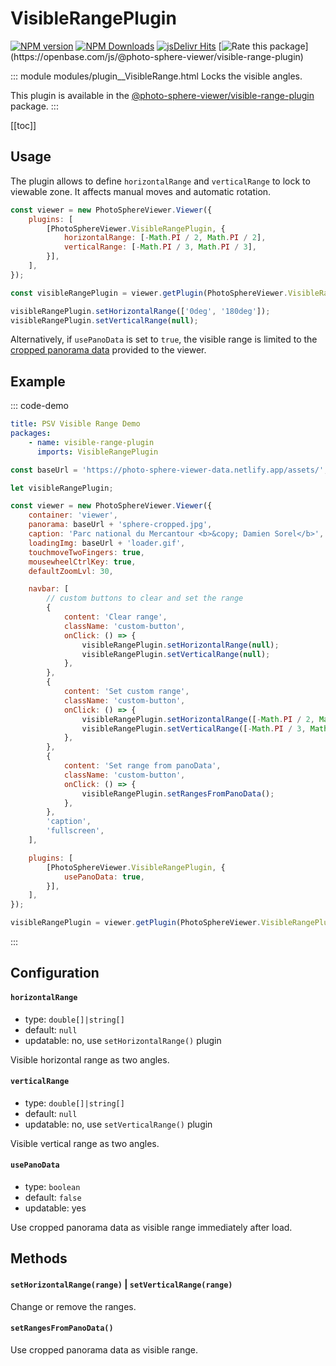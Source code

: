 # VisibleRangePlugin

[![NPM version](https://img.shields.io/npm/v/@photo-sphere-viewer/visible-range-plugin?logo=npm)](https://www.npmjs.com/package/@photo-sphere-viewer/visible-range-plugin)
[![NPM Downloads](https://img.shields.io/npm/dm/@photo-sphere-viewer/visible-range-plugin?color=f86036&label=npm&logo=npm)](https://www.npmjs.com/package/@photo-sphere-viewer/visible-range-plugin)
[![jsDelivr Hits](https://img.shields.io/jsdelivr/npm/hm/@photo-sphere-viewer/visible-range-plugin?color=%23f86036&logo=jsdelivr)](https://www.jsdelivr.com/package/npm/@photo-sphere-viewer/visible-range-plugin)
[![Rate this package](https://badges.openbase.com/js/rating/@photo-sphere-viewer/visible-range-plugin.svg?)](https://openbase.com/js/@photo-sphere-viewer/visible-range-plugin)

::: module modules/plugin__VisibleRange.html
Locks the visible angles.

This plugin is available in the [@photo-sphere-viewer/visible-range-plugin](https://www.npmjs.com/package/@photo-sphere-viewer/visible-range-plugin) package.
:::

[[toc]]

## Usage

The plugin allows to define `horizontalRange` and `verticalRange` to lock to viewable zone. It affects manual moves and automatic rotation.

```js
const viewer = new PhotoSphereViewer.Viewer({
    plugins: [
        [PhotoSphereViewer.VisibleRangePlugin, {
            horizontalRange: [-Math.PI / 2, Math.PI / 2],
            verticalRange: [-Math.PI / 3, Math.PI / 3],
        }],
    ],
});

const visibleRangePlugin = viewer.getPlugin(PhotoSphereViewer.VisibleRangePlugin);

visibleRangePlugin.setHorizontalRange(['0deg', '180deg']);
visibleRangePlugin.setVerticalRange(null);
```

Alternatively, if `usePanoData` is set to `true`, the visible range is limited to the [cropped panorama data](../guide/adapters/equirectangular.md#cropped-panorama) provided to the viewer.

## Example

::: code-demo

```yaml
title: PSV Visible Range Demo
packages:
    - name: visible-range-plugin
      imports: VisibleRangePlugin
```

```js
const baseUrl = 'https://photo-sphere-viewer-data.netlify.app/assets/';

let visibleRangePlugin;

const viewer = new PhotoSphereViewer.Viewer({
    container: 'viewer',
    panorama: baseUrl + 'sphere-cropped.jpg',
    caption: 'Parc national du Mercantour <b>&copy; Damien Sorel</b>',
    loadingImg: baseUrl + 'loader.gif',
    touchmoveTwoFingers: true,
    mousewheelCtrlKey: true,
    defaultZoomLvl: 30,

    navbar: [
        // custom buttons to clear and set the range
        {
            content: 'Clear range',
            className: 'custom-button',
            onClick: () => {
                visibleRangePlugin.setHorizontalRange(null);
                visibleRangePlugin.setVerticalRange(null);
            },
        },
        {
            content: 'Set custom range',
            className: 'custom-button',
            onClick: () => {
                visibleRangePlugin.setHorizontalRange([-Math.PI / 2, Math.PI / 2]);
                visibleRangePlugin.setVerticalRange([-Math.PI / 3, Math.PI / 3]);
            },
        },
        {
            content: 'Set range from panoData',
            className: 'custom-button',
            onClick: () => {
                visibleRangePlugin.setRangesFromPanoData();
            },
        },
        'caption',
        'fullscreen',
    ],

    plugins: [
        [PhotoSphereViewer.VisibleRangePlugin, {
            usePanoData: true,
        }],
    ],
});

visibleRangePlugin = viewer.getPlugin(PhotoSphereViewer.VisibleRangePlugin);
```

:::

## Configuration

#### `horizontalRange`

-   type: `double[]|string[]`
-   default: `null`
-   updatable: no, use `setHorizontalRange()` plugin

Visible horizontal range as two angles.

#### `verticalRange`

-   type: `double[]|string[]`
-   default: `null`
-   updatable: no, use `setVerticalRange()` plugin

Visible vertical range as two angles.

#### `usePanoData`

-   type: `boolean`
-   default: `false`
-   updatable: yes

Use cropped panorama data as visible range immediately after load.

## Methods

#### `setHorizontalRange(range)` | `setVerticalRange(range)`

Change or remove the ranges.

#### `setRangesFromPanoData()`

Use cropped panorama data as visible range.
